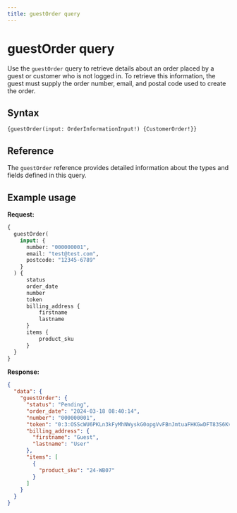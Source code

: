 ```yaml
---
title: guestOrder query
---
```


# guestOrder query

Use the `guestOrder` query to retrieve details about an order placed by a guest or customer who is not logged in. To retrieve this information, the guest must supply the order number, email, and postal code used to create the order.

## Syntax

`{guestOrder(input: OrderInformationInput!) {CustomerOrder!}}`

## Reference

The `guestOrder` reference provides detailed information about the types and fields defined in this query.

## Example usage

**Request:**

```graphql
{
  guestOrder(
    input: {
      number: "000000001",
      email: "test@test.com",
      postcode: "12345-6789"
    }
  ) {
      status
      order_date
      number
      token
      billing_address {
          firstname
          lastname
      }
      items {
          product_sku
      }
  }
}
```

**Response:**

```json
{
  "data": {
    "guestOrder": {
      "status": "Pending",
      "order_date": "2024-03-18 08:40:14",
      "number": "000000001",
      "token": "0:3:OSScWU6PKLn3kFyMhNWyskG0opgVvFBnJmtuaFHKGwDFT83S6Kv9U39iYwixuU+vhwDz2AF4pCs3GtLhHbQ=",
      "billing_address": {
        "firstname": "Guest",
        "lastname": "User"
      },
      "items": [
        {
          "product_sku": "24-WB07"
        }
      ]
    }
  }
}
```
